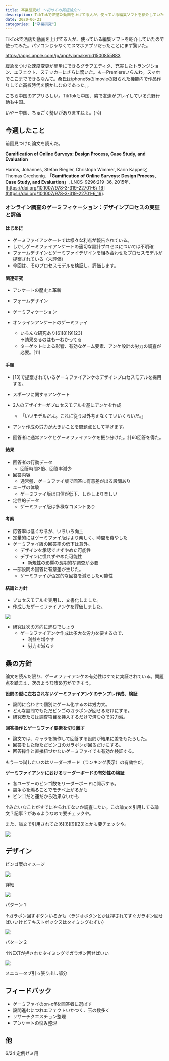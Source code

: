 ```yaml
---
title: 卒業研究#5 〜初めての英語論文〜
description: TikTokで洒落た動画を上げてる人が、使っている編集ソフトを紹介していたので使ってみた。パソコンじゃなくてスマホアプリだったことにまず驚いた。 https\://apps.apple.com/jp/app/viamaker/id150...
date: 2020-06-21
categories: ["卒業研究"]
---
```


TikTokで洒落た動画を上げてる人が、使っている編集ソフトを紹介していたので使ってみた。パソコンじゃなくてスマホアプリだったことにまず驚いた。

https://apps.apple.com/jp/app/viamaker/id1500855883

緩急をつけた速度変更が簡単にできるグラフエディタ、充実したトランジション、エフェクト、ステッカーにさらに驚いた。もーPremiereいらんわ。スマホでここまでできるなんて。桑氏はiphone5sのimovieの限られた機能内で作品作りしてた高校時代を懐かしむのであった。。

こちら中国のアプリらしい。TikTokも中国、隣で友達がプレイしている荒野行動も中国。

いやー中国、ちゅごく勢いがありますねぇ。( ᐛ)

## 今週したこと

前回見つけた論文を読んだ。

**Gamification of Online Surveys: Design Process, Case Study, and Evaluation**

Harms, Johannes, Stefan Biegler, Christoph Wimmer, Karin KappelとThomas Grechenig. **「Gamification of Online Surveys: Design Process, Case Study, and Evaluation」**, LNCS-9296:219–36, 2015年. [https://doi.org/10.1007/978-3-319-22701-6\_16](https://doi.org/10.1007/978-3-319-22701-6_16).

### オンライン調査のゲーミフィケーション：デザインプロセスの実証と評価

#### はじめに

-   ゲーミファイアンケートでは様々な利点が報告されている。
-   しかしゲーミファイアンケートの適切な設計プロセスについては不明確
-   フォームデザインとゲーミファイデザインを組み合わせたプロセスモデルが提案されている（未評価）
-   今回は、そのプロセスモデルを検証し、評価します。

#### 関連研究

-   アンケートの歴史と革新
-   フォームデザイン
-   ゲーミフィケーション

-   オンラインアンケートのゲーミファイ
    -   いろんな研究あり\[6\]\[8\]\[9\]\[23\]  
        →効果あるのはもーわかってる
    -   ターゲットによる影響、有効なゲーム要素、アンケ設計の労力の調査が必要。\[11\]

#### 手順

-   \[13\]で提案されているゲーミファイアンケのデザインプロセスモデルを採用する。
-   スポーツに関するアンケート
-   2人のデザイナーがプロセスモデルを基にアンケを作成
    -   「いいモデルだよ。これに従う以外考えなくていいくらいだ。」
-   アンケ作成の労力が大きいことを問題点として挙げます。

-   回答者に通常アンケとゲーミファイアンケを振り分けた。計60回答を得た。

#### 結果

-   回答者の行動データ
    -   回答時間2倍、回答率減少
-   回答内容
    -   通常盤、ゲーミファイ版で回答に有意差が出る設問あり
-   ユーザの体験
    -   ゲーミファイ版は自信が低下、しかしより楽しい
-   定性的データ
    -   ゲーミファイ版は多様なコメントあり

#### 考察

-   応答率は低くなるが、いろいろ向上
-   定量的にはゲーミファイ版はより楽しく、時間を費やした
-   ゲーミファイ版の回答率の低下は意外。
    -   デザインを承認できずやめた可能性
    -   デザインに慣れずやめた可能性
        -   新規性の影響の長期的な調査が必要
-   一部設問の回答に有意差が生じた。
    -   ゲーミファイが否定的な回答を減らした可能性

#### 結論と方針

-   プロセスモデルを実用し、文書化しました。
-   作成したゲーミファイアンケを評価しました。

![](https://chankuwa.com/wp-content/uploads/2020/06/アンケ-1-473x1024.gif)

-   研究は次の方向に進むでしょう
    -   ゲーミファイアンケ作成は多大な労力を要するので、
        -   利益を増やす
        -   労力を減らす

## 桑の方針

論文を読んだ限り、ゲーミファイアンケの有効性はすでに実証されている。問題点を踏まえ、次のような攻め方ができそう。

**設問の型に左右されないゲーミファイアンケのテンプレ作成、検証**

-   設問に合わせて個別にゲーム化するのは労力大。
-   どんな設問でもただビンゴのガラポンが回せるだけにする。
-   研究者たちは調査項目を挿入するだけで済むので労力減。

**回答操作とゲーミファイ要素を切り離す**

-   論文では、キャラを操作して回答する設問が結果に差をもたらした。
-   回答をした後ただビンゴのガラポンが回るだけにする。
-   回答操作と直接紐づかないゲーミファイでも有効か検証する。

もう一つ試したいのはリーダーボード（ランキング表示）の有効性だ。

**ゲーミファイアンケにおけるリーダーボードの有効性の検証**

-   各ユーザーのビンゴ数をリーダーボードに開示する。
-   競争心を煽ることでモチベ上がるかも
-   ビンゴだと運だから効果ないかも

↑みたいなことがすでにやられてないか調査したい。この論文を引用してる論文？記事？があるようなので要チェックや。

また、論文で引用されてた\[6\]\[8\]\[9\]\[23\]とかも要チェックや。

![](https://chankuwa.com/wp-content/uploads/2020/06/aida-hikoichi-300x300.jpg)

## デザイン

ビンゴ案のイメージ

![](https://chankuwa.com/wp-content/uploads/2020/06/アンケ.gif)

詳細

![](https://chankuwa.com/wp-content/uploads/2020/06/アンケ-1-1024x696.png)

パターン 1

↑ガラポン回すボタンいるかも（ラジオボタンとかは押されてすぐガラポン回せばいいけどテキストボックスはタイミングむずい）

![](https://chankuwa.com/wp-content/uploads/2020/06/アンケ-2-292x300.png)

パターン 2  

↑NEXTが押されたタイミングでガラポン回せばいい

![](https://chankuwa.com/wp-content/uploads/2020/06/メニュータブ.png)

メニュータブ引っ張り出し部分

## フィードバック

-   ゲーミファイのon-offを回答者に選ばす
-   設問進むにつれエフェクトいかつく、玉の数多く
-   リサーチクエスチョン整理
-   アンケートの悩み整理

## 他

6/24 定例ゼミ用